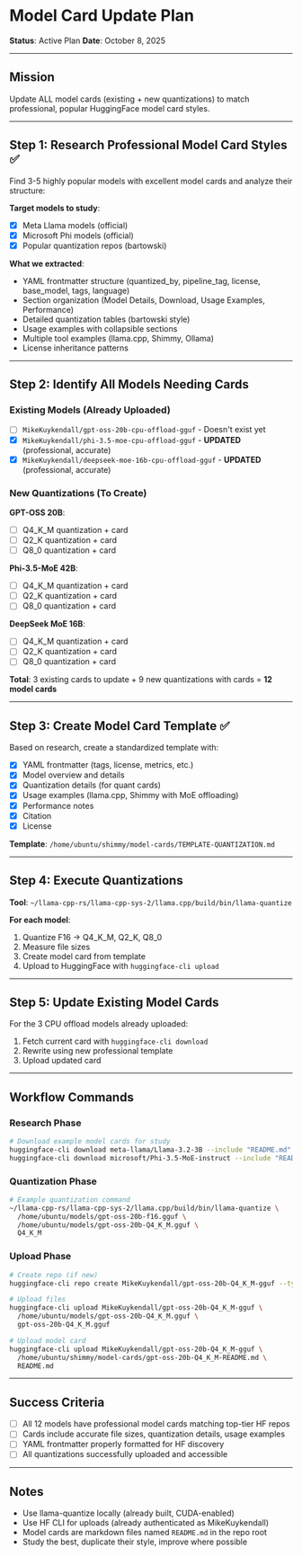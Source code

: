 # Model Card Update Plan

**Status**: Active Plan
**Date**: October 8, 2025

---

## Mission

Update ALL model cards (existing + new quantizations) to match professional, popular HuggingFace model card styles.

---

## Step 1: Research Professional Model Card Styles ✅

Find 3-5 highly popular models with excellent model cards and analyze their structure:

**Target models to study**:
- [x] Meta Llama models (official)
- [x] Microsoft Phi models (official)
- [x] Popular quantization repos (bartowski)

**What we extracted**:
- YAML frontmatter structure (quantized_by, pipeline_tag, license, base_model, tags, language)
- Section organization (Model Details, Download, Usage Examples, Performance)
- Detailed quantization tables (bartowski style)
- Usage examples with collapsible sections
- Multiple tool examples (llama.cpp, Shimmy, Ollama)
- License inheritance patterns

---

## Step 2: Identify All Models Needing Cards

### Existing Models (Already Uploaded)
- [ ] `MikeKuykendall/gpt-oss-20b-cpu-offload-gguf` - Doesn't exist yet
- [x] `MikeKuykendall/phi-3.5-moe-cpu-offload-gguf` - **UPDATED** (professional, accurate)
- [x] `MikeKuykendall/deepseek-moe-16b-cpu-offload-gguf` - **UPDATED** (professional, accurate)

### New Quantizations (To Create)
**GPT-OSS 20B**:
- [ ] Q4_K_M quantization + card
- [ ] Q2_K quantization + card
- [ ] Q8_0 quantization + card

**Phi-3.5-MoE 42B**:
- [ ] Q4_K_M quantization + card
- [ ] Q2_K quantization + card
- [ ] Q8_0 quantization + card

**DeepSeek MoE 16B**:
- [ ] Q4_K_M quantization + card
- [ ] Q2_K quantization + card
- [ ] Q8_0 quantization + card

**Total**: 3 existing cards to update + 9 new quantizations with cards = **12 model cards**

---

## Step 3: Create Model Card Template ✅

Based on research, create a standardized template with:
- [x] YAML frontmatter (tags, license, metrics, etc.)
- [x] Model overview and details
- [x] Quantization details (for quant cards)
- [x] Usage examples (llama.cpp, Shimmy with MoE offloading)
- [x] Performance notes
- [x] Citation
- [x] License

**Template**: `/home/ubuntu/shimmy/model-cards/TEMPLATE-QUANTIZATION.md`

---

## Step 4: Execute Quantizations

**Tool**: `~/llama-cpp-rs/llama-cpp-sys-2/llama.cpp/build/bin/llama-quantize`

**For each model**:
1. Quantize F16 → Q4_K_M, Q2_K, Q8_0
2. Measure file sizes
3. Create model card from template
4. Upload to HuggingFace with `huggingface-cli upload`

---

## Step 5: Update Existing Model Cards

For the 3 CPU offload models already uploaded:
1. Fetch current card with `huggingface-cli download`
2. Rewrite using new professional template
3. Upload updated card

---

## Workflow Commands

### Research Phase
```bash
# Download example model cards for study
huggingface-cli download meta-llama/Llama-3.2-3B --include "README.md" --local-dir /tmp/llama-card
huggingface-cli download microsoft/Phi-3.5-MoE-instruct --include "README.md" --local-dir /tmp/phi-card
```

### Quantization Phase
```bash
# Example quantization command
~/llama-cpp-rs/llama-cpp-sys-2/llama.cpp/build/bin/llama-quantize \
  /home/ubuntu/models/gpt-oss-20b-f16.gguf \
  /home/ubuntu/models/gpt-oss-20b-Q4_K_M.gguf \
  Q4_K_M
```

### Upload Phase
```bash
# Create repo (if new)
huggingface-cli repo create MikeKuykendall/gpt-oss-20b-Q4_K_M-gguf --type model

# Upload files
huggingface-cli upload MikeKuykendall/gpt-oss-20b-Q4_K_M-gguf \
  /home/ubuntu/models/gpt-oss-20b-Q4_K_M.gguf \
  gpt-oss-20b-Q4_K_M.gguf

# Upload model card
huggingface-cli upload MikeKuykendall/gpt-oss-20b-Q4_K_M-gguf \
  /home/ubuntu/shimmy/model-cards/gpt-oss-20b-Q4_K_M-README.md \
  README.md
```

---

## Success Criteria

- [ ] All 12 models have professional model cards matching top-tier HF repos
- [ ] Cards include accurate file sizes, quantization details, usage examples
- [ ] YAML frontmatter properly formatted for HF discovery
- [ ] All quantizations successfully uploaded and accessible

---

## Notes

- Use llama-quantize locally (already built, CUDA-enabled)
- Use HF CLI for uploads (already authenticated as MikeKuykendall)
- Model cards are markdown files named `README.md` in the repo root
- Study the best, duplicate their style, improve where possible
